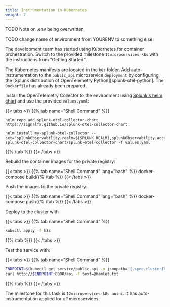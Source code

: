 ```yaml
---
title: Instrumentation in Kubernetes
weight: 7
---
```

TODO Note on .env being overwritten

TODO change name of environment from YOURENV to something else.

The development team has started using Kubernetes for container orchestration. Switch to the provided milestone `12microservices-k8s` with the instructions from "Getting Started".

The Kubernetes manifests are located in the `k8s` folder. Add auto-instrumentation to the `public_api` microservice `deployment` by configuring the [Splunk distribution of OpenTelemetry Python][splunk-otel-python]. The `Dockerfile` has already been prepared.

Install the OpenTelemetry Collector to the environment using [Splunk's helm chart][splunk-otel-helm] and use the provided `values.yaml`:

{{< tabs >}}
{{% tab name="Shell Command" %}}

``` text
helm repo add splunk-otel-collector-chart https://signalfx.github.io/splunk-otel-collector-chart

helm install my-splunk-otel-collector --set="splunkObservability.realm=${SPLUNK_REALM},splunkObservability.accessToken=${SPLUNK_ACCESS_TOKEN},clusterName=${CLUSTER_NAME}" splunk-otel-collector-chart/splunk-otel-collector -f values.yaml
```

{{% /tab %}}
{{< /tabs >}}

Rebuild the container images for the private registry:

{{< tabs >}}
{{% tab name="Shell Command" lang="bash" %}}
docker-compose build{{% /tab %}}
{{< /tabs >}}

Push the images to the private registry:

{{< tabs >}}
{{% tab name="Shell Command" lang="bash" %}}
docker-compose push{{% /tab %}}
{{< /tabs >}}

Deploy to the cluster with

{{< tabs >}}
{{% tab name="Shell Command" %}}

``` bash
kubectl apply -f k8s
```

{{% /tab %}}
{{< /tabs >}}

Test the service with:

{{< tabs >}}
{{% tab name="Shell Command" %}}

``` bash
ENDPOINT=$(kubectl get service/public-api -o jsonpath='{.spec.clusterIP}')
curl http://$ENDPOINT:8000/api -F text=@hamlet.txt
```

{{% /tab %}}
{{< /tabs >}}

The milestone for this task is `12microservices-k8s-autoi`. It has auto-instrumentation applied for *all* microservices.

[splunk-otel-helm]: https://github.com/signalfx/splunk-otel-collector-chart
